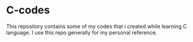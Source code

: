 # C-codes

This repository contains some of my codes that i created while learning C language. 
I use this repo generally for my personal reference.
